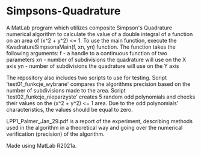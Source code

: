 # Simpsons-Quadrature
A MatLab program which utilizes composite Simpson's Quadrature numerical algorithm to calculate the value of a double integral of a function on an area of (x^2 + y^2) <= 1.
To use the main function, execute the KwadratureSimpsonaMain(f, xn, yn) function. The function takes the following arguments:
   f - a handle to a continuous function of two parameters
  xn - number of subdivisions the quadrature will use on the X axis
  yn - number of subdivisions the quadrature will use on the Y axis
  
The repository also includes two scripts to use for testing.
Script 'test01_funkcje_wybrane' compares the algorithms precision based on the number of subdivisions made to the area.
Script 'test02_funkcje_nieparzyste' creates 5 random odd polynomials and checks their values on the (x^2 + y^2) <= 1 area. Due to the odd polynomials' characteristics, the values should be equal to zero.

LPP1_Palmer_Jan_29.pdf is a report of the experiment, describing methods used in the algorithm in a theoretical way and going over the numerical verification (precision) of the algorithm.

Made using MatLab R2021a.
